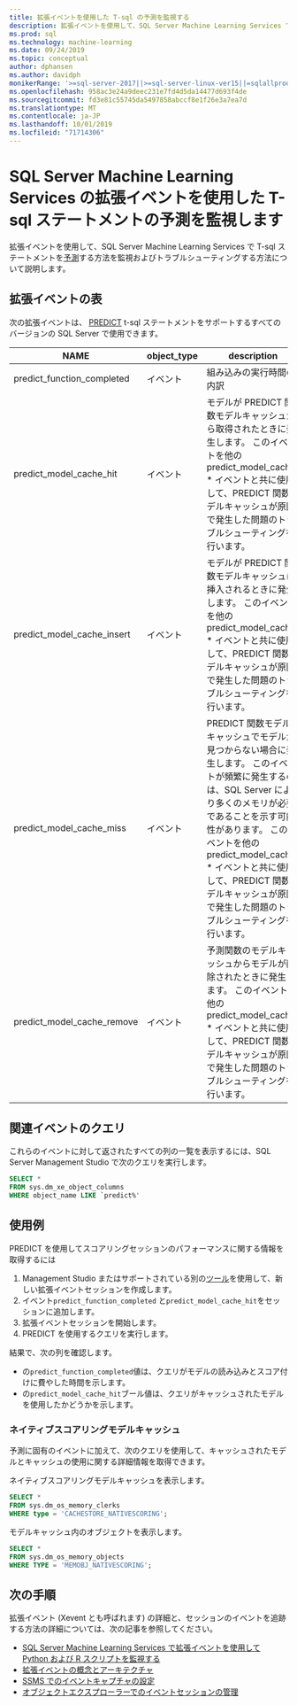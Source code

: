 ```yaml
---
title: 拡張イベントを使用した T-sql の予測を監視する
description: 拡張イベントを使用して、SQL Server Machine Learning Services で T-sql ステートメントを予測する方法を監視およびトラブルシューティングする方法について説明します。
ms.prod: sql
ms.technology: machine-learning
ms.date: 09/24/2019
ms.topic: conceptual
author: dphansen
ms.author: davidph
monikerRange: '>=sql-server-2017||>=sql-server-linux-ver15||=sqlallproducts-allversions'
ms.openlocfilehash: 958ac3e24a9deec231e7fd4d5da14477d693f4de
ms.sourcegitcommit: fd3e81c55745da5497858abccf8e1f26e3a7ea7d
ms.translationtype: MT
ms.contentlocale: ja-JP
ms.lasthandoff: 10/01/2019
ms.locfileid: "71714306"
---
```

# <a name="monitor-predict-t-sql-statements-with-extended-events-in-sql-server-machine-learning-services"></a>SQL Server Machine Learning Services の拡張イベントを使用した T-sql ステートメントの予測を監視します

拡張イベントを使用して、SQL Server Machine Learning Services で T-sql ステートメントを[予測](../../t-sql/queries/predict-transact-sql.md)する方法を監視およびトラブルシューティングする方法について説明します。

## <a name="table-of-extended-events"></a>拡張イベントの表

次の拡張イベントは、 [PREDICT](https://docs.microsoft.com/sql/t-sql/queries/predict-transact-sql) t-sql ステートメントをサポートするすべてのバージョンの SQL Server で使用できます。 

|NAME |object_type|description| 
|----|----|----|
|predict_function_completed |イベント  |組み込みの実行時間の内訳|
|predict_model_cache_hit |イベント|モデルが PREDICT 関数モデルキャッシュから取得されたときに発生します。 このイベントを他の predict_model_cache_ * イベントと共に使用して、PREDICT 関数モデルキャッシュが原因で発生した問題のトラブルシューティングを行います。|
|predict_model_cache_insert |イベント  |   モデルが PREDICT 関数モデルキャッシュに挿入されるときに発生します。 このイベントを他の predict_model_cache_ * イベントと共に使用して、PREDICT 関数モデルキャッシュが原因で発生した問題のトラブルシューティングを行います。    |
|predict_model_cache_miss   |イベント|PREDICT 関数モデルキャッシュでモデルが見つからない場合に発生します。 このイベントが頻繁に発生するのは、SQL Server により多くのメモリが必要であることを示す可能性があります。 このイベントを他の predict_model_cache_ * イベントと共に使用して、PREDICT 関数モデルキャッシュが原因で発生した問題のトラブルシューティングを行います。|
|predict_model_cache_remove |イベント| 予測関数のモデルキャッシュからモデルが削除されたときに発生します。 このイベントを他の predict_model_cache_ * イベントと共に使用して、PREDICT 関数モデルキャッシュが原因で発生した問題のトラブルシューティングを行います。|

## <a name="query-for-related-events"></a>関連イベントのクエリ

これらのイベントに対して返されたすべての列の一覧を表示するには、SQL Server Management Studio で次のクエリを実行します。

```sql
SELECT * 
FROM sys.dm_xe_object_columns 
WHERE object_name LIKE `predict%'
```

## <a name="examples"></a>使用例

PREDICT を使用してスコアリングセッションのパフォーマンスに関する情報を取得するには

1. Management Studio またはサポートされている別の[ツール](https://docs.microsoft.com/sql/relational-databases/extended-events/extended-events-tools)を使用して、新しい拡張イベントセッションを作成します。
2. イベント`predict_function_completed` と`predict_model_cache_hit`をセッションに追加します。
3. 拡張イベントセッションを開始します。
4. PREDICT を使用するクエリを実行します。

結果で、次の列を確認します。

+ の`predict_function_completed`値は、クエリがモデルの読み込みとスコア付けに費やした時間を示します。
+ の`predict_model_cache_hit`ブール値は、クエリがキャッシュされたモデルを使用したかどうかを示します。 

### <a name="native-scoring-model-cache"></a>ネイティブスコアリングモデルキャッシュ

予測に固有のイベントに加えて、次のクエリを使用して、キャッシュされたモデルとキャッシュの使用に関する詳細情報を取得できます。

ネイティブスコアリングモデルキャッシュを表示します。

```sql
SELECT *
FROM sys.dm_os_memory_clerks
WHERE type = 'CACHESTORE_NATIVESCORING';
```

モデルキャッシュ内のオブジェクトを表示します。

```sql
SELECT *
FROM sys.dm_os_memory_objects
WHERE TYPE = 'MEMOBJ_NATIVESCORING';
```

## <a name="next-steps"></a>次の手順

拡張イベント (Xevent とも呼ばれます) の詳細と、セッションのイベントを追跡する方法の詳細については、次の記事を参照してください。

+ [SQL Server Machine Learning Services で拡張イベントを使用して Python および R スクリプトを監視する](extended-events.md)
+ [拡張イベントの概念とアーキテクチャ](https://docs.microsoft.com/sql/relational-databases/extended-events/extended-events)
+ [SSMS でのイベントキャプチャの設定](https://docs.microsoft.com/sql/relational-databases/extended-events/quick-start-extended-events-in-sql-server)
+ [オブジェクトエクスプローラーでのイベントセッションの管理](https://docs.microsoft.com/sql/relational-databases/extended-events/manage-event-sessions-in-the-object-explorer)
